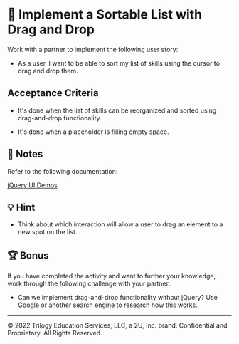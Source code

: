 # 📖 Implement a Sortable List with Drag and Drop

Work with a partner to implement the following user story:

- As a user, I want to be able to sort my list of skills using the cursor to drag and drop them.

## Acceptance Criteria

- It's done when the list of skills can be reorganized and sorted using drag-and-drop functionality.

- It's done when a placeholder is filling empty space.

## 📝 Notes

Refer to the following documentation:

[jQuery UI Demos](https://jqueryui.com/demos/)

## 💡 Hint

- Think about which interaction will allow a user to drag an element to a new spot on the list.

## 🏆 Bonus

If you have completed the activity and want to further your knowledge, work through the following challenge with your partner:

- Can we implement drag-and-drop functionality without jQuery? Use [Google](https://www.google.com) or another search engine to research how this works.

---

© 2022 Trilogy Education Services, LLC, a 2U, Inc. brand. Confidential and Proprietary. All Rights Reserved.
